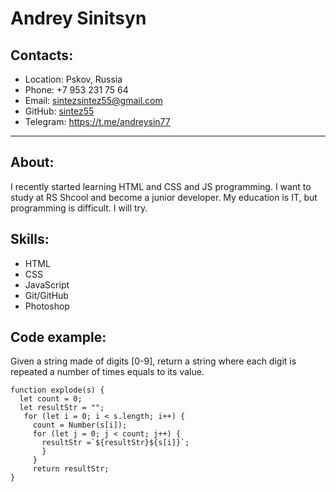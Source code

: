 # Andrey Sinitsyn
## Contacts:

* Location: Pskov, Russia
* Phone: +7 953 231 75 64
* Email: sintezsintez55@gmail.com
* GitHub: [sintez55](https://github.com/sintez55)
* Telegram: https://t.me/andreysin77
___

## About:

I recently started learning HTML and CSS and JS programming. I want to study at RS Shcool and become a junior developer. My education is IT, but programming is difficult. I will try.

## Skills:

* HTML
* CSS
* JavaScript
* Git/GitHub
* Photoshop

## Code example:

Given a string made of digits [0-9], return a string where each digit is repeated a number of times equals to its value.

```
function explode(s) {
  let count = 0;
  let resultStr = "";
   for (let i = 0; i < s.length; i++) {
     count = Number(s[i]);
     for (let j = 0; j < count; j++) {
       resultStr =`${resultStr}${s[i]}`;
       }
     }
     return resultStr;
}

```
